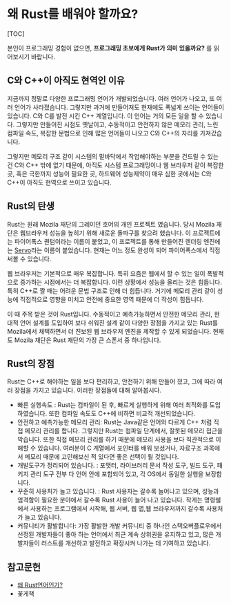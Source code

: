 # 왜 Rust를 배워야 할까요?

[TOC]

 본인이 프로그래밍 경험이 없으면, **프로그래밍 초보에게 Rust가 의미 있을까요?** 를 읽어보시기 바랍니다.

## C와 C++이 아직도 현역인 이유

 지금까지 정말로 다양한 프로그래밍 언어가 개발되었습니다.  여러 언어가 나오고, 또 여러 언어가 사라졌습니다. 그렇지만 과거에 만들어져도 현재에도 폭넓게 쓰이는 언어들이 있습니다. C와 C를 발전 시킨 C++ 계열입니다. 이 언어는 거의 모든 일을 할 수 있습니다. 그렇지만 만들어진 시점도 옛날이고,  수동적이고 안전하지 않은 메모리 관리, 느린 컴파일 속도, 복잡한 문법으로 인해 많은 언어들이 나오고 C와 C++의 자리를 가져갔습니다.

 그렇지만 메모리 구조 같이 시스템의 밑바닥에서 작업해야하는 부분을 건드릴 수 있는 건 C와 C++ 밖에 없기 때문에, 아직도 시스템 프로그래밍이나 웹 브라우저 같이 복잡한 곳, 혹은 극한까지 성능이 필요한 곳, 하드웨어 성능제약이 매우 심한 곳에서는 C와 C++이 아직도 현역으로 쓰이고 있습니다.

## Rust의 탄생

 Rust는 원래 Mozila 재단의 그레이던 호어의 개인 프로젝트 였습니다. 당시 Mozila 재단은 웹브라우저 성능을 높히기 위해 새로운 돌파구를 찾으려 했습니다. 이 프로젝트에는 파이어폭스 퀀텀이라는 이름이 붙었고, 이 프로젝트를 통해 만들어진 렌더링 엔진에는 [Servo](https://github.com/servo/servo)라는 이름이 붙었습니다. 현재는 어느 정도 완성이 되어 파이어폭스에서 직접 써볼 수 있습니다.

 웹 브라우저는 기본적으로 매우 복잡합니다. 특히 요즘은  웹에서 할 수 있는 일이 폭발적으로 증가하는 시점에서는 더 복잡합니다. 이런 상황에서 성능을 올리는 것은 힘듭니다.  특히 C++로 짤 때는 어려운 문법 구조로 인해 더 힘듭니다. 거기에 메모리 관리 같이 성능에 직접적으로 영향을 미치고 안전에 중요한 영역 때문에 더 작성이 힘듭니다.

 이 때 주목 받은 것이 Rust입니다. 수동적이고 예측가능하면서 안전한 메모리 관리, 현대적 언어 설계를 도입하여 보다 쉬워진 설계 같이 다양한 장점을 가지고 있는 Rust를  Mozila에서 채택하면서 더 진보된 웹 브라우저 엔진을 제작할 수 있게 되었습니다. 현재도 Mozila 재단은 Rust 재단의 가장 큰 스폰서 중 하나입니다.

## Rust의 장점

Rust는 C++로 해야하는 일을 보다 편리하고, 안전하기 위해 만들어 졌고, 그에 따라 여러 장점을 가지고 있습니다. 이러한 장점들에 대해 알아봅시다.

- 빠른 실행속도 : Rust는 컴파일이 된 후, 빠르게 실행하게 위해 여러 최적화를 도입하였습니다. 또한 컴파일 속도도 C++에 비하면 비교적 개선되었습니다.
- 안전하고 예측가능한 메모리 관리: Rust는 Java같은 언어와 다르게 C++ 처럼 직접 메모리 관리를 합니다. 그렇지만 Rust는 컴파일 단계에서, 잘못된 메모리 접근을 막습니다.  또한 직접 메모리 관리를 하기 때문에 메모리 사용을 보다 직관적으로 이해할 수 있습니다. 여러분이 C 계열에서 포인터를 배워 보셨거나, 자료구조 과목에서 메모리 때문에 고민해보신 적 있다면 좋은 선택이 될 것입니다.
- 개발도구가 정리되어 있습니다. : 포맷터, 라이브러리 문서 작성 도구, 빌드 도구, 패키지 관리 도구 전부 다 언어 안에 포함되어 있고, 각 OS에서 동일한 실행을 보장합니다.
- 꾸준히 사용처가 늘고 있습니다. : Rust 사용자는 갈수록 늘어나고 있으며, 성능과 엄격함이 필요한 분야에서 갈수록 Rust 사용이 늘어 나고 있습니다. 작게는 명령쉘에서 사용하는 프로그램에서 시작해, 웹 서버, 웹 앱,웹 브라우저까지 갈수록 사용처가 늘고 있습니다.
- 커뮤니티가 활발합니다: 가장 활발한 개발 커뮤니티 중 하나인 스택오버플로우에서 선정된 개발자들이 좋아 하는 언어에서 최근 계속 상위권을 유지하고 있고,  많은 개발자들이 러스트를 개선하고 발전하고 확장시켜 나가는 데 기여하고 있습니다.

## 참고문헌

- [왜 Rust언어인가?](https://medium.com/usingrust/%EC%99%9C-rust-%EC%96%B8%EC%96%B4%EC%9D%B8%EA%B0%80-78c5b43ee4a4)
- 꽃게책
